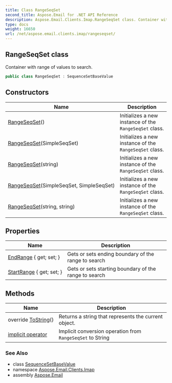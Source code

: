 ```yaml
---
title: Class RangeSeqSet
second_title: Aspose.Email for .NET API Reference
description: Aspose.Email.Clients.Imap.RangeSeqSet class. Container with range of values to search
type: docs
weight: 16650
url: /net/aspose.email.clients.imap/rangeseqset/
---
```

## RangeSeqSet class

Container with range of values to search.

```csharp
public class RangeSeqSet : SequenceSetBaseValue
```

## Constructors

| Name | Description |
| --- | --- |
| [RangeSeqSet](rangeseqset/#constructor)() | Initializes a new instance of the `RangeSeqSet` class. |
| [RangeSeqSet](rangeseqset/#constructor_1)(SimpleSeqSet) | Initializes a new instance of the `RangeSeqSet` class. |
| [RangeSeqSet](rangeseqset/#constructor_3)(string) | Initializes a new instance of the `RangeSeqSet` class. |
| [RangeSeqSet](rangeseqset/#constructor_2)(SimpleSeqSet, SimpleSeqSet) | Initializes a new instance of the `RangeSeqSet` class. |
| [RangeSeqSet](rangeseqset/#constructor_4)(string, string) | Initializes a new instance of the `RangeSeqSet` class. |

## Properties

| Name | Description |
| --- | --- |
| [EndRange](../../aspose.email.clients.imap/rangeseqset/endrange/) { get; set; } | Gets or sets ending boundary of the range to search |
| [StartRange](../../aspose.email.clients.imap/rangeseqset/startrange/) { get; set; } | Gets or sets starting boundary of the range to search |

## Methods

| Name | Description |
| --- | --- |
| override [ToString](../../aspose.email.clients.imap/rangeseqset/tostring/)() | Returns a string that represents the current object. |
| [implicit operator](../../aspose.email.clients.imap/rangeseqset/op_implicit/) | Implicit conversion operation from `RangeSeqSet` to String |

### See Also

* class [SequenceSetBaseValue](../sequencesetbasevalue/)
* namespace [Aspose.Email.Clients.Imap](../../aspose.email.clients.imap/)
* assembly [Aspose.Email](../../)


